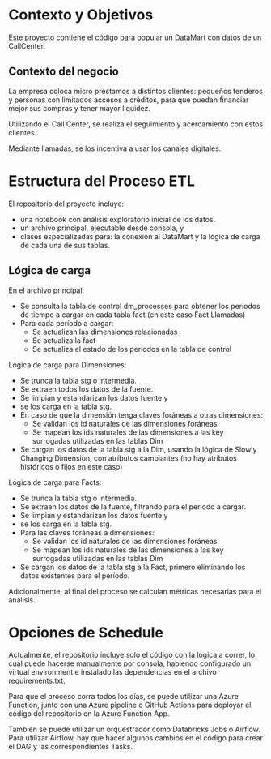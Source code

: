 # Contexto y Objetivos

Este proyecto contiene el código para popular un DataMart con datos de un CallCenter.

## Contexto del negocio

La empresa coloca micro préstamos a distintos clientes: pequeños tenderos y personas con limitados accesos a créditos, para que puedan financiar mejor sus compras y tener mayor liquidez. 

Utilizando el Call Center, se realiza el seguimiento y acercamiento con estos clientes. 

Mediante llamadas, se los incentiva a usar los canales digitales. 

# Estructura del Proceso ETL

El repositorio del proyecto incluye:
- una notebook con análisis exploratorio inicial de los datos.
- un archivo principal, ejecutable desde consola, y
- clases especializadas para: la conexión al DataMart y la lógica de carga de cada una de sus tablas.

## Lógica de carga 

En el archivo principal:
- Se consulta la tabla de control dm_processes para obtener los períodos de tiempo a cargar en cada tabla fact (en este caso Fact Llamadas)
- Para cada período a cargar:
    - Se actualizan las dimensiones relacionadas
    - Se actualiza la fact
    - Se actualiza el estado de los períodos en la tabla de control

Lógica de carga para Dimensiones:
- Se trunca la tabla stg o intermedia.
- Se extraen todos los datos de la fuente.
- Se limpian y estandarizan los datos fuente y 
- se los carga en la tabla stg.
- En caso de que la dimensión tenga claves foráneas a otras dimensiones:
    - Se validan los id naturales de las dimensiones foráneas
    - Se mapean los ids naturales de las dimensiones a las key surrogadas utilizadas en las tablas Dim
- Se cargan los datos de la tabla stg a la Dim, usando la lógica de Slowly Changing Dimension, con atributos cambiantes (no hay atributos históricos o fijos en este caso)

Lógica de carga para Facts:
- Se trunca la tabla stg o intermedia.
- Se extraen los datos de la fuente, filtrando para el período a cargar.
- Se limpian y estandarizan los datos fuente y 
- se los carga en la tabla stg.
- Para las claves foráneas a dimensiones:
    - Se validan los id naturales de las dimensiones foráneas
    - Se mapean los ids naturales de las dimensiones a las key surrogadas utilizadas en las tablas Dim
- Se cargan los datos de la tabla stg a la Fact, primero eliminando los datos existentes para el período.

Adicionalmente, al final del proceso se calculan métricas necesarias para el análisis.

# Opciones de Schedule

Actualmente, el repositorio incluye solo el código con la lógica a correr, lo cual puede hacerse manualmente por consola,
habiendo configurado un virtual environment e instalado las dependencias en el archivo requirements.txt.

Para que el proceso corra todos los días, se puede utilizar una Azure Function, junto con una Azure pipeline o GitHub Actions para deployar el código del repositorio en la Azure Function App.

También se puede utilizar un orquestrador como Databricks Jobs o Airflow. Para utilizar Airflow, hay que hacer algunos cambios en el código para crear el DAG y las correspondientes Tasks.